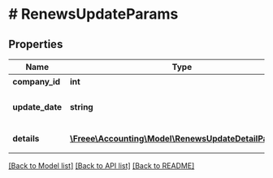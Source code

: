 # # RenewsUpdateParams

## Properties

Name | Type | Description | Notes
------------ | ------------- | ------------- | -------------
**company_id** | **int** | 事業所ID | 
**update_date** | **string** | 更新日 (yyyy-mm-dd) | 
**details** | [**\Freee\Accounting\Model\RenewsUpdateDetailParams[]**](RenewsUpdateDetailParams.md) | +更新の明細行 | 

[[Back to Model list]](../../README.md#documentation-for-models) [[Back to API list]](../../README.md#documentation-for-api-endpoints) [[Back to README]](../../README.md)



